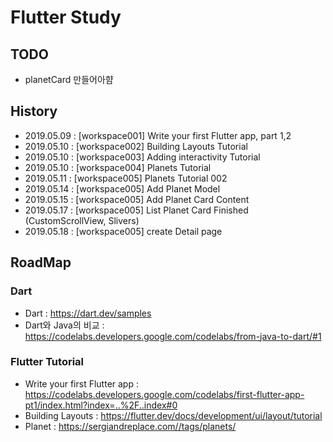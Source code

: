 # Flutter Study

## TODO

- planetCard 만들어아햠



## History

- 2019.05.09 : [workspace001] Write your first Flutter app, part 1,2 
- 2019.05.10 : [workspace002] Building Layouts Tutorial
- 2019.05.10 : [workspace003] Adding interactivity Tutorial
- 2019.05.10 : [workspace004] Planets Tutorial
- 2019.05.11 : [workspace005] Planets Tutorial 002
- 2019.05.14 : [workspace005] Add Planet Model
- 2019.05.15 : [workspace005] Add Planet Card Content
- 2019.05.17 : [workspace005] List Planet Card Finished (CustomScrollView, Slivers)
- 2019.05.18 : [workspace005] create Detail page



## RoadMap

### Dart

- Dart : <https://dart.dev/samples>
- Dart와 Java의 비교 : <https://codelabs.developers.google.com/codelabs/from-java-to-dart/#1>

### Flutter Tutorial

- Write your first Flutter app : <https://codelabs.developers.google.com/codelabs/first-flutter-app-pt1/index.html?index=..%2F..index#0>
- Building Layouts : <https://flutter.dev/docs/development/ui/layout/tutorial>
- Planet : https://sergiandreplace.com//tags/planets/

